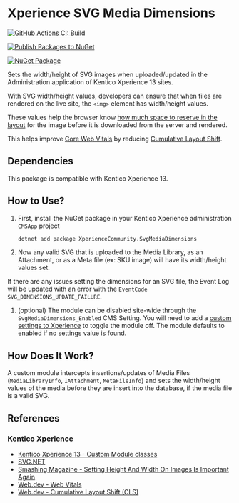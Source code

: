 # Xperience SVG Media Dimensions

[![GitHub Actions CI: Build](https://github.com/wiredviews/xperience-svg-media-dimensions/actions/workflows/ci.yml/badge.svg?branch=main)](https://github.com/wiredviews/xperience-svg-media-dimensions/actions/workflows/ci.yml)

[![Publish Packages to NuGet](https://github.com/wiredviews/xperience-svg-media-dimensions/actions/workflows/publish.yml/badge.svg?branch=main)](https://github.com/wiredviews/xperience-svg-media-dimensions/actions/workflows/publish.yml)

[![NuGet Package](https://img.shields.io/nuget/v/XperienceCommunity.SvgMediaDimensions.svg)](https://www.nuget.org/packages/XperienceCommunity.SvgMediaDimensions)

Sets the width/height of SVG images when uploaded/updated in the Administration application of Kentico Xperience 13 sites.

With SVG width/height values, developers can ensure that when files are rendered on the live site, the `<img>` element has width/height values.

These values help the browser know [how much space to reserve in the layout](https://www.smashingmagazine.com/2020/03/setting-height-width-images-important-again/) for the image before it is downloaded from the server and rendered.

This helps improve [Core Web Vitals](https://web.dev/vitals/) by reducing [Cumulative Layout Shift](https://web.dev/cls/).

## Dependencies

This package is compatible with Kentico Xperience 13.

## How to Use?

1. First, install the NuGet package in your Kentico Xperience administration `CMSApp` project

   ```bash
   dotnet add package XperienceCommunity.SvgMediaDimensions
   ```

1. Now any valid SVG that is uploaded to the Media Library, as an Attachment, or as a Meta file (ex: SKU image) will have its width/height values set.

If there are any issues setting the dimensions for an SVG file, the Event Log will be updated with an error with the `EventCode` `SVG_DIMENSIONS_UPDATE_FAILURE`.

1. (optional) The module can be disabled site-wide through the `SvgMediaDimensions_Enabled` CMS Setting. You will need to add
a [custom settings to Xperience](https://docs.xperience.io/custom-development/creating-custom-modules/adding-custom-website-settings) to toggle the module off. The module defaults to enabled if no settings value is found.

## How Does It Work?

A custom module intercepts insertions/updates of Media Files (`MediaLibraryInfo`, `IAttachment`, `MetaFileInfo`) and sets the width/height
values of the media before they are insert into the database, if the media file is a valid SVG.

## References

### Kentico Xperience

- [Kentico Xperience 13 - Custom Module classes](https://docs.xperience.io/custom-development/creating-custom-modules/initializing-modules-to-run-custom-code)
- [SVG.NET](https://github.com/svg-net/SVG)
- [Smashing Magazine - Setting Height And Width On Images Is Important Again](https://www.smashingmagazine.com/2020/03/setting-height-width-images-important-again/)
- [Web.dev - Web Vitals](https://web.dev/vitals/)
- [Web.dev - Cumulative Layout Shift (CLS)](https://web.dev/cls/)
